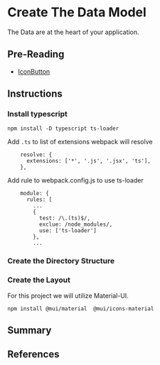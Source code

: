 # Create The Data Model

The Data are at the heart of your application.  

## Pre-Reading
* [IconButton](https://mui.com/material-ui/react-button/#icon-button)

## Instructions 

### Install typescript

```
npm install -D typescript ts-loader
```

Add `.ts` to list of extensions webpack will resolve

```
    resolve: {
      extensions: ['*', '.js', '.jsx', 'ts'],
    },
```

Add rule to webpack.config.js to use ts-loader

```
    module: {
      rules: [
        ...
        {
          test: /\.(ts)$/,
          exclue: /node_modules/,
          use: ['ts-loader']
        },
        ...
```

### Create the Directory Structure


### Create the Layout

For this project we will utilize Material-UI.

```
npm install @mui/material  @mui/icons-material
```

## Summary

## References